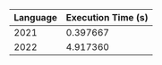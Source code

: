 | Language | Execution Time (s) |
|-----------|---------------------|
| 2021 | 0.397667 |
| 2022 | 4.917360 |

